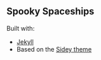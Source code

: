 Spooky Spaceships
-----------------

Built with:
- [Jekyll](https://jekyllrb.com/) 
- Based on the [Sidey theme](https://github.com/ronv/sidey)